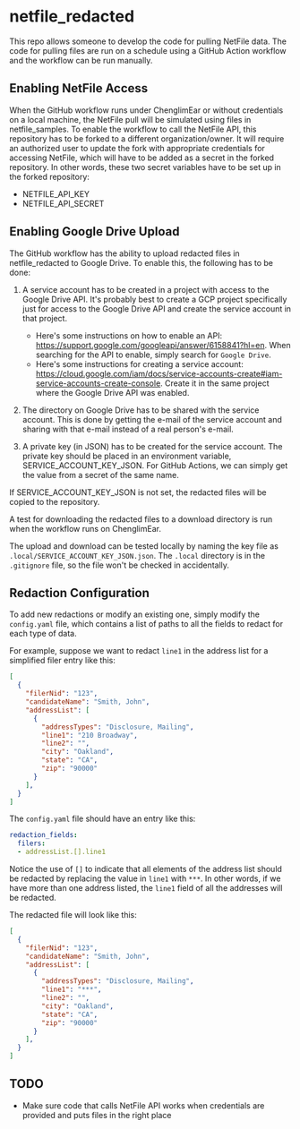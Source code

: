 # netfile_redacted

This repo allows someone to develop the code for pulling NetFile data.  The code for pulling files are run on a schedule using a GitHub Action workflow and the workflow can be run manually. 

## Enabling NetFile Access

When the GitHub workflow runs under ChenglimEar or without credentials on a local machine, the NetFile pull will be simulated using files in netfile_samples.  To enable the workflow to call the NetFile API, this repository has to be forked to a different organization/owner.  It will require an authorized user to update the fork with appropriate credentials for accessing NetFile, which will have to be added as a secret in the forked repository.  In other words, these two secret variables have to be set up in the forked repository:

* NETFILE_API_KEY
* NETFILE_API_SECRET

## Enabling Google Drive Upload

The GitHub workflow has the ability to upload redacted files in netfile_redacted to Google Drive.  To enable this, the following has to be done:

1. A service account has to be created in a project with access to the Google Drive API.  It's probably best to create a GCP project specifically just for access to the Google Drive API and create the service account in that project.  
   - Here's some instructions on how to enable an API: https://support.google.com/googleapi/answer/6158841?hl=en.  When searching for the API to enable, simply search for `Google Drive`.
   - Here's some instructions for creating a service account: https://cloud.google.com/iam/docs/service-accounts-create#iam-service-accounts-create-console.  Create it in the same project where the Google Drive API was enabled.

2. The directory on Google Drive has to be shared with the service account.  This is done by getting the e-mail of the service account and sharing with that e-mail instead of a real person's e-mail.

3. A private key (in JSON) has to be created for the service account.  The private key should be placed in an environment variable, SERVICE_ACCOUNT_KEY_JSON.  For GitHub Actions, we can simply get the value from a secret of the same name.

If SERVICE_ACCOUNT_KEY_JSON is not set, the redacted files will be copied to the repository.

A test for downloading the redacted files to a download directory is run when the workflow runs on ChenglimEar.

The upload and download can be tested locally by naming the key file as `.local/SERVICE_ACCOUNT_KEY_JSON.json`.  The `.local` directory is in the `.gitignore` file, so the file won't be checked in accidentally.

## Redaction Configuration

To add new redactions or modify an existing one, simply modify the `config.yaml` file, which contains a list of paths to all the fields to redact for each type of data.

For example, suppose we want to redact `line1` in the address list for a simplified filer entry like this:

```json
[
  {
    "filerNid": "123",
    "candidateName": "Smith, John",
    "addressList": [
      {
        "addressTypes": "Disclosure, Mailing",
        "line1": "210 Broadway",
        "line2": "",
        "city": "Oakland",
        "state": "CA",
        "zip": "90000"
      }
    ],
  }
]
```

The `config.yaml` file should have an entry like this:

```yaml
redaction_fields:
  filers:
  - addressList.[].line1
```

Notice the use of `[]` to indicate that all elements of the address list should be redacted by replacing the value in `line1` with `***`.  In other words, if we have more than one address listed, the `line1` field of all the addresses will be redacted.

The redacted file will look like this:

```json
[
  {
    "filerNid": "123",
    "candidateName": "Smith, John",
    "addressList": [
      {
        "addressTypes": "Disclosure, Mailing",
        "line1": "***",
        "line2": "",
        "city": "Oakland",
        "state": "CA",
        "zip": "90000"
      }
    ],
  }
]
```


## TODO

* Make sure code that calls NetFile API works when credentials are provided and puts files in the right place
